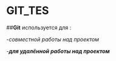 # GIT_TES

##**Git** используется для :

-*совместной работы над проектом*

-***для удалённой работы над проектом*** 
